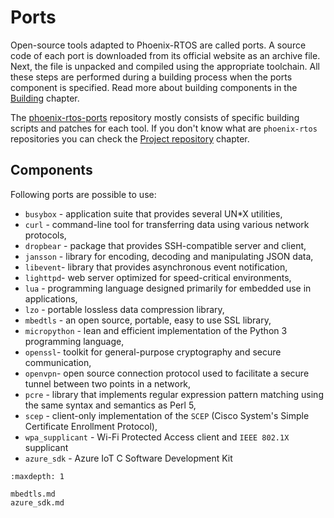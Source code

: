 # Ports

Open-source tools adapted to Phoenix-RTOS are called ports. A source code of each port is downloaded from its official
website as an archive file. Next, the file is unpacked and compiled using the appropriate toolchain.
All these steps are performed during a building process when the ports component is specified. Read more about
building components in the [Building](../building/index.md) chapter.

The [phoenix-rtos-ports](https://github.com/phoenix-rtos/phoenix-rtos-ports) repository mostly consists of specific
building scripts and patches for each tool.
If you don't know what are `phoenix-rtos` repositories you can check the [Project repository](../project/index.md)
chapter.

## Components

Following ports are possible to use:

- `busybox` - application suite that provides several UN*X utilities,
- `curl` - command-line tool for transferring data using various network protocols,
- `dropbear` - package that provides SSH-compatible server and client,
- `jansson` - library for encoding, decoding and manipulating JSON data,
- `libevent`- library that provides asynchronous event notification,
- `lighttpd`- web server optimized for speed-critical environments,
- `lua` - programming language designed primarily for embedded use in applications,
- `lzo` - portable lossless data compression library,
- `mbedtls` - an open source, portable, easy to use SSL library,
- `micropython` - lean and efficient implementation of the Python 3 programming language,
- `openssl`- toolkit for general-purpose cryptography and secure communication,
- `openvpn`- open source connection protocol used to facilitate a secure tunnel between two points in a network,
- `pcre` - library that implements regular expression pattern matching using the same syntax and semantics as Perl 5,
- `scep` - client-only implementation of the `SCEP` (Cisco System's Simple Certificate Enrollment Protocol),
- `wpa_supplicant` - Wi-Fi Protected Access client and `IEEE 802.1X` supplicant
- `azure_sdk` - Azure IoT C Software Development Kit

```{toctree}
:maxdepth: 1

mbedtls.md
azure_sdk.md
```

<!-- #TODO: add chapters on how to use each of these tools -->
